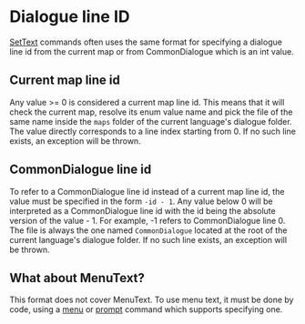 # Dialogue line ID

[SetText](../SetText.md) commands often uses the same format for specifying a dialogue line id from the current map or from CommonDialogue which is an int value.

## Current map line id

Any value >= 0 is considered a current map line id. This means that it will check the current map, resolve its enum value name and pick the file of the same name inside the `maps` folder of the current language's dialogue folder. The value directly corresponds to a line index starting from 0. If no such line exists, an exception will be thrown.

## CommonDialogue line id

To refer to a CommonDialogue line id instead of a current map line id, the value must be specified in the form `-id - 1`. Any value below 0 will be interpreted as a CommonDialogue line id with the id being the absolute version of the value - 1. For example, -1 refers to CommonDialogue line 0. The file is always the one named `CommonDialogue` located at the root of the current language's dialogue folder. If no such line exists, an exception will be thrown.

## What about MenuText?

This format does not cover MenuText. To use menu text, it must be done by code, using a [menu](../Individual%20commands/Menu.md) or [prompt](../Individual%20commands/Prompt.md) command which supports specifying one.
